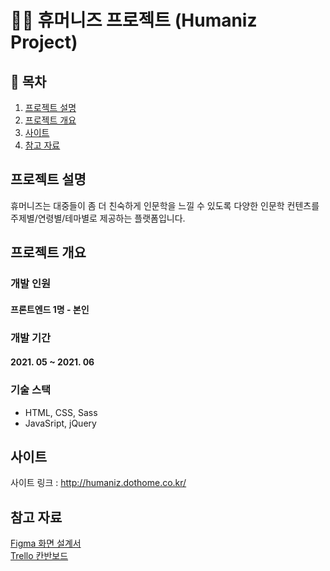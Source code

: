 # 🧑‍🏫 휴머니즈 프로젝트 (Humaniz Project)

## 🧭 목차
1. [프로젝트 설명](#프로젝트-설명)
2. [프로젝트 개요](#프로젝트-개요)
3. [사이트](#사이트) 
4. [참고 자료](#참고-자료)

## 프로젝트 설명
휴머니즈는 대중들이 좀 더 친숙하게 인문학을 느낄 수 있도록 다양한 인문학 컨텐츠를 주제별/연령별/테마별로 제공하는 플랫폼입니다.

## 프로젝트 개요
### 개발 인원
#### 프론트엔드 1명 - **본인**
### 개발 기간
#### 2021. 05 ~ 2021. 06
### 기술 스택
- HTML, CSS, Sass
- JavaSript, jQuery

## 사이트
사이트 링크 : http://humaniz.dothome.co.kr/

## 참고 자료
[Figma 화면 설계서](https://www.figma.com/file/qmuXnoVrtx5oEz1nFUkUTt/Humaniz?node-id=0%3A1) </br>
[Trello 칸반보드](https://www.trello.com/b/7oGpSX5w/humaniz)
